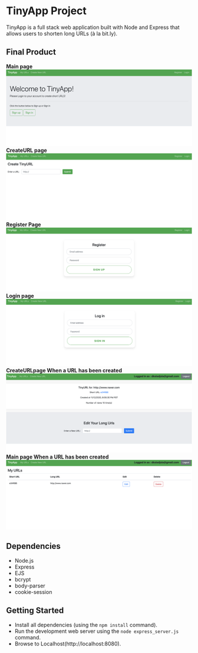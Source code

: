 # TinyApp Project

TinyApp is a full stack web application built with Node and Express that allows users to shorten long URLs (à la bit.ly).

## Final Product
  **Main page**
!["Main Page"](https://github.com/WanjinYoo/tinyapp/blob/master/docs/MainPage.png)
  **CreateURL page**
!["CreateURL Page"](https://github.com/WanjinYoo/tinyapp/blob/master/docs/CreateURL.png)
 **Register Page**
!["CreateURL Page"](https://github.com/WanjinYoo/tinyapp/blob/master/docs/Register.png)
 **Login page**
!["CreateURL Page"](https://github.com/WanjinYoo/tinyapp/blob/master/docs/Login.png)
 **CreateURLpage When a URL has been created**
!["CreateURL Page"](https://github.com/WanjinYoo/tinyapp/blob/master/docs/URLpage.png)
  **Main page When a URL has been created**
!["Main Page2"](https://github.com/WanjinYoo/tinyapp/blob/master/docs/Mainpage2.png)

## Dependencies

- Node.js
- Express
- EJS
- bcrypt
- body-parser
- cookie-session

## Getting Started

- Install all dependencies (using the `npm install` command).
- Run the development web server using the `node express_server.js` command.
- Browse to Localhost(http://localhost:8080).